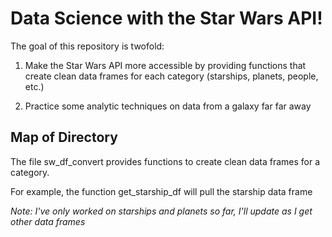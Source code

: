 # Data Science with the Star Wars API!
The goal of this repository is twofold:

1. Make the Star Wars API more accessible by providing functions that create clean data frames for each category (starships, planets, people, etc.)

2. Practice some analytic techniques on data from a galaxy far far away

## Map of Directory

The file sw_df_convert provides functions to create clean data frames for a category.

For example, the function get_starship_df will pull the starship data frame

_Note: I've only worked on starships and planets so far, I'll update as I get other data frames_

